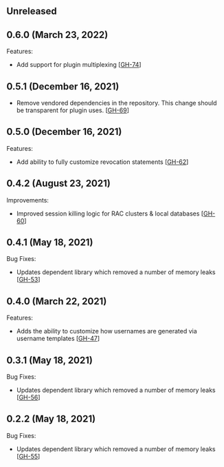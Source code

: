 ## Unreleased

## 0.6.0 (March 23, 2022)

Features:
* Add support for plugin multiplexing [[GH-74](https://github.com/hashicorp/vault-plugin-database-oracle/pull/74)]

## 0.5.1 (December 16, 2021)

* Remove vendored dependencies in the repository. This change should be transparent for plugin uses. [[GH-69](https://github.com/hashicorp/vault-plugin-database-oracle/pull/69)]

## 0.5.0 (December 16, 2021)

Features:
* Add ability to fully customize revocation statements [[GH-62](https://github.com/hashicorp/vault-plugin-database-oracle/pull/62)]

## 0.4.2 (August 23, 2021)

Improvements:
* Improved session killing logic for RAC clusters & local databases [[GH-60](https://github.com/hashicorp/vault-plugin-database-oracle/pull/60)]

## 0.4.1 (May 18, 2021)

Bug Fixes:
* Updates dependent library which removed a number of memory leaks [[GH-53](https://github.com/hashicorp/vault-plugin-database-oracle/pull/53)]

## 0.4.0 (March 22, 2021)

Features:
* Adds the ability to customize how usernames are generated via username templates [[GH-47](https://github.com/hashicorp/vault-plugin-database-oracle/pull/47)]

## 0.3.1 (May 18, 2021)

Bug Fixes:
* Updates dependent library which removed a number of memory leaks [[GH-56](https://github.com/hashicorp/vault-plugin-database-oracle/pull/56)]

## 0.2.2 (May 18, 2021)

Bug Fixes:
* Updates dependent library which removed a number of memory leaks [[GH-55](https://github.com/hashicorp/vault-plugin-database-oracle/pull/55)]
